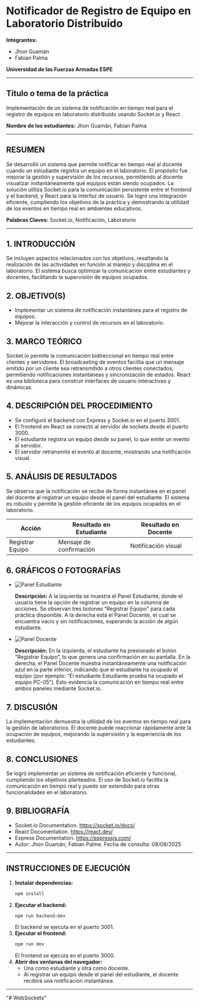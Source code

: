 # Notificador de Registro de Equipo en Laboratorio Distribuido

**Integrantes:**
- Jhon Guamán
- Fabian Palma

**Universidad de las Fuerzas Armadas ESPE**

---

## Título o tema de la práctica
Implementación de un sistema de notificación en tiempo real para el registro de equipos en laboratorio distribuido usando Socket.io y React. 

**Nombre de los estudiantes:**
Jhon Guamán, Fabian Palma 

---

## RESUMEN
Se desarrolló un sistema que permite notificar en tiempo real al docente cuando un estudiante registra un equipo en el laboratorio. El propósito fue mejorar la gestión y supervisión de los recursos, permitiendo al docente visualizar instantáneamente qué equipos están siendo ocupados. La solución utiliza Socket.io para la comunicación persistente entre el frontend y el backend, y React para la interfaz de usuario. Se logró una integración eficiente, cumpliendo los objetivos de la práctica y demostrando la utilidad de los eventos en tiempo real en ambientes educativos.

**Palabras Claves:** Socket.io, Notificación, Laboratorio

---

## 1. INTRODUCCIÓN
Se incluyen aspectos relacionados con los objetivos, resaltando la realización de las actividades en función al manejo y disciplina en el laboratorio. El sistema busca optimizar la comunicación entre estudiantes y docentes, facilitando la supervisión de equipos ocupados.

## 2. OBJETIVO(S)
- Implementar un sistema de notificación instantánea para el registro de equipos.
- Mejorar la interacción y control de recursos en el laboratorio.

## 3. MARCO TEÓRICO
Socket.io permite la comunicación bidireccional en tiempo real entre clientes y servidores. El broadcasting de eventos facilita que un mensaje emitido por un cliente sea retransmitido a otros clientes conectados, permitiendo notificaciones instantáneas y sincronización de estados. React es una biblioteca para construir interfaces de usuario interactivas y dinámicas.

## 4. DESCRIPCIÓN DEL PROCEDIMIENTO
- Se configuró el backend con Express y Socket.io en el puerto 3001.
- El frontend en React se conectó al servidor de sockets desde el puerto 3000.
- El estudiante registra un equipo desde su panel, lo que emite un evento al servidor.
- El servidor retransmite el evento al docente, mostrando una notificación visual.

## 5. ANÁLISIS DE RESULTADOS
Se observa que la notificación se recibe de forma instantánea en el panel del docente al registrar un equipo desde el panel del estudiante. El sistema es robusto y permite la gestión eficiente de los equipos ocupados en el laboratorio.

| Acción              | Resultado en Estudiante | Resultado en Docente |
|---------------------|------------------------|----------------------|
| Registrar Equipo    | Mensaje de confirmación| Notificación visual  |

## 6. GRÁFICOS O FOTOGRAFÍAS

- ![Panel Estudiante](https://i.imgur.com/f38u4bW.png)

  **Descripción:**
  A la izquierda se muestra el Panel Estudiante, donde el usuario tiene la opción de registrar un equipo en la columna de acciones. Se observan tres botones “Registrar Equipo” para cada práctica disponible. A la derecha está el Panel Docente, el cual se encuentra vacío y sin notificaciones, esperando la acción de algún estudiante.

- ![Panel Docente](https://i.imgur.com/33dJ9lQ.png)

  **Descripción:**
  En la izquierda, el estudiante ha presionado el botón “Registrar Equipo”, lo que genera una confirmación en su pantalla. En la derecha, el Panel Docente muestra instantáneamente una notificación azul en la parte inferior, indicando que el estudiante ha ocupado el equipo (por ejemplo: “El estudiante Estudiante prueba ha ocupado el equipo PC-05”). Esto evidencia la comunicación en tiempo real entre ambos paneles mediante Socket.io.

## 7. DISCUSIÓN
La implementación demuestra la utilidad de los eventos en tiempo real para la gestión de laboratorios. El docente puede reaccionar rápidamente ante la ocupación de equipos, mejorando la supervisión y la experiencia de los estudiantes.

## 8. CONCLUSIONES
Se logró implementar un sistema de notificación eficiente y funcional, cumpliendo los objetivos planteados. El uso de Socket.io facilita la comunicación en tiempo real y puede ser extendido para otras funcionalidades en el laboratorio.

## 9. BIBLIOGRAFÍA
- Socket.io Documentation. https://socket.io/docs/
- React Documentation. https://react.dev/
- Express Documentation. https://expressjs.com/
- Autor: Jhon Guamán, Fabian Palme. Fecha de consulta: 08/08/2025

---

## INSTRUCCIONES DE EJECUCIÓN

1. **Instalar dependencias:**
   ```bash
   npm install
   ```
2. **Ejecutar el backend:**
   ```bash
   npm run backend:dev
   ```
   El backend se ejecuta en el puerto 3001.
3. **Ejecutar el frontend:**
   ```bash
   npm run dev
   ```
   El frontend se ejecuta en el puerto 3000.
4. **Abrir dos ventanas del navegador:**
   - Una como estudiante y otra como docente.
   - Al registrar un equipo desde el panel del estudiante, el docente recibirá una notificación instantánea.

---
"# WebSockets"

